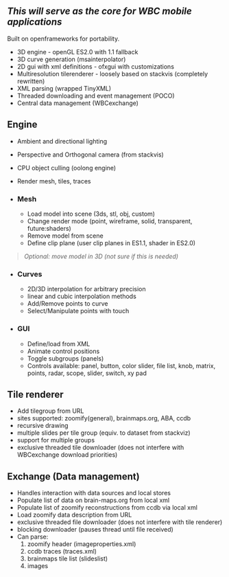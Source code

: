 _This will serve as the core for WBC mobile applications_
---
Built on openframeworks for portability.

  * 3D engine - openGL ES2.0 with 1.1 fallback
  * 3D curve generation (msainterpolator)
  * 2D gui with xml definitions - ofxgui with customizations
  * Multiresolution tilerenderer - loosely based on stackvis (completely rewritten)
  * XML parsing (wrapped TinyXML)
  * Threaded downloading and event management (POCO)
  * Central data management (WBCexchange)

## Engine ##
  * Ambient and directional lighting
  * Perspective and Orthogonal camera (from stackvis)
  * CPU object culling (oolong engine)
  * Render mesh, tiles, traces

  * ### Mesh ###
    * Load model into scene (3ds, stl, obj, custom)
    * Change render mode (point, wireframe, solid, transparent, future:shaders)
    * Remove model from scene
    * Define clip plane (user clip planes in ES1.1, shader in ES2.0)
> _Optional: move model in 3D (not sure if this is needed)_

  * ### Curves ###
    * 2D/3D interpolation for arbitrary precision
    * linear and cubic interpolation methods
    * Add/Remove points to curve
    * Select/Manipulate points with touch

  * ### GUI ###
    * Define/load from XML
    * Animate control positions
    * Toggle subgroups (panels)
    * Controls available: panel, button, color slider, file list, knob, matrix, points, radar, scope, slider, switch, xy pad

## Tile renderer ##
  * Add tilegroup from URL
  * sites supported: zoomify(general), brainmaps.org, ABA, ccdb
  * recursive drawing
  * multiple slides per tile group (equiv. to dataset from stackviz)
  * support for multiple groups
  * exclusive threaded tile downloader (does not interfere with WBCexchange download priorities)


## Exchange (Data management) ##
  * Handles interaction with data sources and local stores
  * Populate list of data on brain-maps.org from local xml
  * Populate list of zoomify reconstructions from ccdb via local xml
  * Load zoomify data description from URL
  * exclusive threaded file downloader (does not interfere with tile renderer)
  * blocking downloader (pauses thread until file received)
  * Can parse:
    1. zoomify header (imageproperties.xml)
    1. ccdb traces (traces.xml)
    1. brainmaps tile list (slideslist)
    1. images